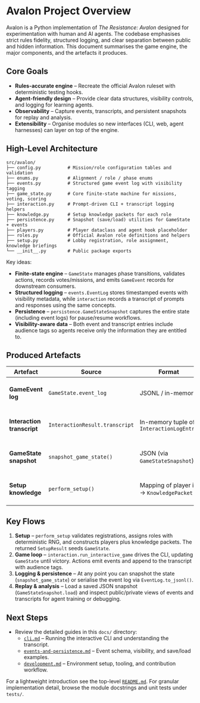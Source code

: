 # Avalon Project Overview

Avalon is a Python implementation of *The Resistance: Avalon* designed for experimentation with human and AI agents. The codebase emphasises strict rules fidelity, structured logging, and clear separation between public and hidden information. This document summarises the game engine, the major components, and the artefacts it produces.

## Core Goals

- **Rules-accurate engine** – Recreate the official Avalon ruleset with deterministic testing hooks.
- **Agent-friendly design** – Provide clear data structures, visibility controls, and logging for learning agents.
- **Observability** – Capture events, transcripts, and persistent snapshots for replay and analysis.
- **Extensibility** – Organise modules so new interfaces (CLI, web, agent harnesses) can layer on top of the engine.

## High-Level Architecture

```text
src/avalon/
├── config.py          # Mission/role configuration tables and validation
├── enums.py           # Alignment / role / phase enums
├── events.py          # Structured game event log with visibility tagging
├── game_state.py      # Core finite-state machine for missions, voting, scoring
├── interaction.py     # Prompt-driven CLI + transcript logging helpers
├── knowledge.py       # Setup knowledge packets for each role
├── persistence.py     # Snapshot (save/load) utilities for GameState + events
├── players.py         # Player dataclass and agent hook placeholder
├── roles.py           # Official Avalon role definitions and helpers
├── setup.py           # Lobby registration, role assignment, knowledge briefings
└── __init__.py        # Public package exports
```

Key ideas:

- **Finite-state engine** – `GameState` manages phase transitions, validates actions, records votes/missions, and emits `GameEvent` records for downstream consumers.
- **Structured logging** – `events.EventLog` stores timestamped events with visibility metadata, while `interaction` records a transcript of prompts and responses using the same concepts.
- **Persistence** – `persistence.GameStateSnapshot` captures the entire state (including event logs) for pause/resume workflows.
- **Visibility-aware data** – Both event and transcript entries include audience tags so agents receive only the information they are entitled to.

## Produced Artefacts

| Artefact | Source | Format | Purpose |
| --- | --- | --- | --- |
| **GameEvent log** | `GameState.event_log` | JSONL / in-memory | Replay state transitions, feed agent memory, analytics |
| **Interaction transcript** | `InteractionResult.transcript` | In-memory tuple of `InteractionLogEntry` | Reconstruct CLI prompts, filter by player/alignment |
| **GameState snapshot** | `snapshot_game_state()` | JSON (via `GameStateSnapshot`) | Save/resume games, deterministic testing |
| **Setup knowledge** | `perform_setup()` | Mapping of player id → `KnowledgePacket` | Guide agent briefings without leaking hidden info |

## Key Flows

1. **Setup** – `perform_setup` validates registrations, assigns roles with deterministic RNG, and constructs players plus knowledge packets. The returned `SetupResult` seeds `GameState`.
2. **Game loop** – `interaction.run_interactive_game` drives the CLI, updating `GameState` until victory. Actions emit events and append to the transcript with audience tags.
3. **Logging & persistence** – At any point you can snapshot the state (`snapshot_game_state`) or serialise the event log via `EventLog.to_jsonl()`.
4. **Replay & analysis** – Load a saved JSON snapshot (`GameStateSnapshot.load`) and inspect public/private views of events and transcripts for agent training or debugging.

## Next Steps

- Review the detailed guides in this `docs/` directory:
  - [`cli.md`](cli.md) – Running the interactive CLI and understanding the transcript.
  - [`events-and-persistence.md`](events-and-persistence.md) – Event schema, visibility, and save/load examples.
  - [`development.md`](development.md) – Environment setup, tooling, and contribution workflow.

For a lightweight introduction see the top-level [`README.md`](../README.md). For granular implementation detail, browse the module docstrings and unit tests under `tests/`.
